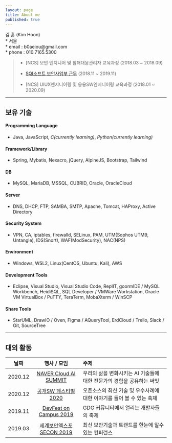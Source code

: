```yaml
---
layout: page
title: About me
published: true
---
```


<p class="message">
    김 훈 (Kim Hoon)<br>
    * 서울<br>
    * email : b0aeiou@gmail.com<br>
    * phone : 010.7165.5300<br>
</p>

> - [NCS] 보안 엔지니어 및 침해대응관리자 교육과정 (2018.03 ~ 2018.09)  
> * [SQI소프트 보안사업부 근무](http://www.sqisoft.com/ko/main) (2018.11 ~ 2019.11)  
> - [NCS] UIUX엔지니어링 및 응용SW엔지니어링 교육과정 (2018.01 ~ 2020.09)

---

## 보유 기술

#### Programming Language
- Java, JavaScript, *C(currently learning)*, *Python(currently learning)*

#### Framework/Library
- Spring, Mybatis, Nexacro, jQuery, AlpineJS, Bootstrap, Tailwind

<!-- *React(currently learning)*, *Node.js(currently learning)* -->

#### DB
- MySQL, MariaDB, MSSQL, CUBRID, Oracle, OracleCloud

<!-- *MongoDB(currently learning)* -->

#### Server
- DNS, DHCP, FTP, SAMBA, SMTP, Apache, Tomcat, HAProxy, Active Directory

#### Security System
- VPN, CA, iptables, firewalld, SELinux, PAM, UTM(Sophos UTM9, Untangle), IDS(Snort), WAF(ModSecurity), NAC(NPS)

#### Environment
- Windows, WSL2, Linux(CentOS, Ubuntu, Kali), AWS

<!-- *Docker(currently learning)*, *Firebase(currently learning)* -->

#### Development Tools
-  Eclipse, Visual Studio, Visual Studio Code, ReplIT, goormIDE / MySQL Workbench, HeidiSQL, SQL Developer / VMWare Workstation, Oracle VM VirtualBox / PuTTY, TeraTerm, MobaXterm / WinSCP

#### Share Tools
- StarUML, DrawIO / Oven, Figma / AQueryTool, ErdCloud / Trello, Slack / Git, SourceTree

---

## 대외 활동

| 날짜 | 행사 / 모임 | 주제 |
|:-----:|:----------------------------:|:-------------------------------------------------------|
| 2020.12 | [NAVER Cloud AI SUMMIT](https://www.ncloud-online.com/aisummit) | 우리의 삶을 변화시키는 AI 기술들에 대한 전문가의 경험을 공유하는 써밋 |
| 2020.12 | [공개SW 페스티벌 2020](https://www.oss.kr/festival) | 오픈소스의 최신 기술 및 우수사례에 대한 이야기를 들어 볼 수 있는 축제 |
| 2019.11 | [DevFest on Campus 2019](https://festa.io/events/654) | GDG 커뮤니티에서 열리는 개발자들의 축제 |
| 2019.03 | [세계보안엑스포 SECON 2019](https://exhibitors.informamarkets-info.com/SECON2019/kr/) | 최신 보안기술과 트랜드를 한눈에 알수있는 컨퍼런스 |